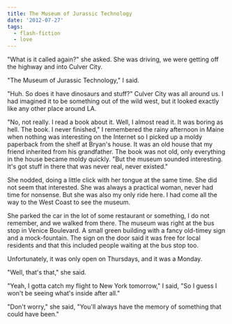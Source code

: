 ```yaml
---
title: The Museum of Jurassic Technology
date: '2012-07-27'
tags:
  - flash-fiction
  - love
---
```


"What is it called again?" she asked. She was driving, we were getting off the
highway and into Culver City.

<!-- truncate -->

"The Museum of Jurassic Technology," I said.

"Huh. So does it have dinosaurs and stuff?" Culver City was all around us. I had
imagined it to be something out of the wild west, but it looked exactly like any
other place around LA.

"No, not really. I read a book about it. Well, I almost read it. It was boring
as hell. The book. I never finished," I remembered the rainy afternoon in Maine
when nothing was interesting on the Internet so I picked up a moldy paperback
from the shelf at Bryan's house. It was an old house that my friend inherited
from his grandfather. The book was not old, only everything in the house became
moldy quickly. "But the museum sounded interesting. It's got stuff in there that
was never real, never existed."

She nodded, doing a little click with her tongue at the same time. She did not
seem that interested. She was always a practical woman, never had time for
nonsense. But she was also my only ride here. I had come all the way to the West
Coast to see the museum.

She parked the car in the lot of some restaurant or something, I do not
remember, and we walked from there. The museum was right at the bus stop in
Venice Boulevard. A small green building with a fancy old-timey sign and a
mock-fountain. The sign on the door said it was free for local residents and
that this included people waiting at the bus stop too.

Unfortunately, it was only open on Thursdays, and it was a Monday.

"Well, that's that," she said.

"Yeah, I gotta catch my flight to New York tomorrow," I said, "So I guess I
won't be seeing what's inside after all."

"Don't worry," she said, "You'll always have the memory of something that could
have been."

